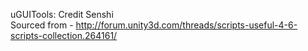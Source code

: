 uGUITools:
Credit Senshi  
Sourced from - http://forum.unity3d.com/threads/scripts-useful-4-6-scripts-collection.264161/